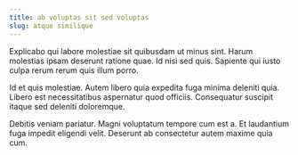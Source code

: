 ```yaml
---
title: ab voluptas sit sed voluptas
slug: atque similique
---
```


Explicabo qui labore molestiae sit quibusdam ut minus sint. Harum molestias ipsam deserunt ratione quae. Id nisi sed quis. Sapiente qui iusto culpa rerum rerum quis illum porro.

Id et quis molestiae. Autem libero quia expedita fuga minima deleniti quia. Libero est necessitatibus aspernatur quod officiis. Consequatur suscipit itaque sed deleniti doloremque.

Debitis veniam pariatur. Magni voluptatum tempore cum est a. Et laudantium fuga impedit eligendi velit. Deserunt ab consectetur autem maxime quia cum.
